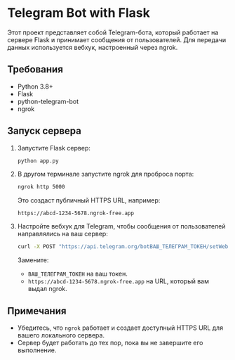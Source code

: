
# Telegram Bot with Flask

Этот проект представляет собой Telegram-бота, который работает на сервере Flask и принимает сообщения от пользователей. Для передачи данных используется вебхук, настроенный через ngrok.

## Требования

- Python 3.8+
- Flask
- python-telegram-bot
- ngrok

## Запуск сервера

1. Запустите Flask сервер:

   ```bash
   python app.py
   ```

2. В другом терминале запустите ngrok для проброса порта:

   ```bash
   ngrok http 5000
   ```

   Это создаст публичный HTTPS URL, например:

   ```
   https://abcd-1234-5678.ngrok-free.app
   ```

3. Настройте вебхук для Telegram, чтобы сообщения от пользователей направлялись на ваш сервер:

   ```bash
   curl -X POST "https://api.telegram.org/botВАШ_ТЕЛЕГРАМ_ТОКЕН/setWebhook?url=https://abcd-1234-5678.ngrok-free.app/ВАШ_ТЕЛЕГРАМ_ТОКЕН"
   ```

   Замените:
   - `ВАШ_ТЕЛЕГРАМ_ТОКЕН` на ваш токен.
   - `https://abcd-1234-5678.ngrok-free.app` на URL, который вам выдал ngrok.

## Примечания

- Убедитесь, что `ngrok` работает и создает доступный HTTPS URL для вашего локального сервера.
- Сервер будет работать до тех пор, пока вы не завершите его выполнение.

